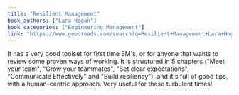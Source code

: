 ```yaml
---
title: "Resilient Management"
book_authors: ["Lara Hogan"]
book_categories: ["Engineering Management"]
link: "https://www.goodreads.com/search?q=Resilient+Management+Lara+Hogan"
---
```


It has a very good toolset for first time EM's, or for anyone that wants to review some proven ways of working. It is structured in 5 chapters ("Meet your team", "Grow your teammates", "Set clear expectations", "Communicate Effectively" and "Build resiliency"), and it's full of good tips, with a human-centric approach. Very useful for these turbulent times!